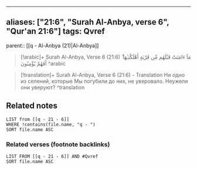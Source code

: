 
---
aliases: ["21:6", "Surah Al-Anbya, verse 6", "Qur'an 21:6"]
tags: Qvref
---

parent:: [[q - Al-Anbya (21)|Al-Anbya]]

> [!arabic]+ Surah Al-Anbya, Verse 6 (21:6)
> <span class="quran-arabic">مَآ ءَامَنَتْ قَبْلَهُم مِّن قَرْيَةٍ أَهْلَكْنَـٰهَآ ۖ أَفَهُمْ يُؤْمِنُونَ</span>
^arabic

> [!translation]+ Surah Al-Anbya, Verse 6 (21:6) - Translation
> Ни одно из селений, которые Мы погубили до них, не уверовало. Неужели они уверуют?
^translation



## Related notes
```dataview
LIST from [[q - 21 - 6]]
WHERE !contains(file.name, "q - ")
SORT file.name ASC
```

### Related verses (footnote backlinks)
```dataview
LIST FROM [[q - 21 - 6]] AND #Qvref
SORT file.name ASC
```

